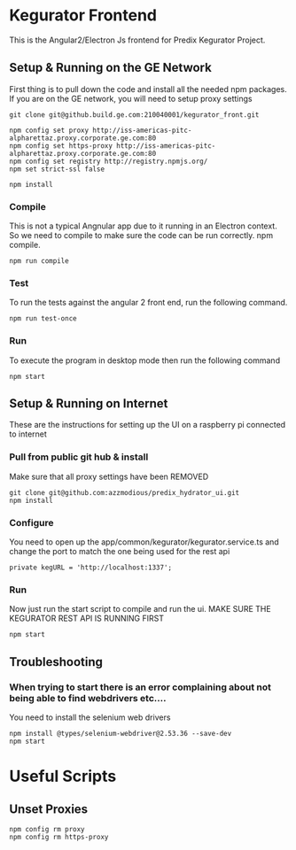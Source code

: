 # Kegurator Frontend
This is the Angular2/Electron Js frontend for Predix Kegurator Project. 

## Setup & Running on the GE Network
First thing is to pull down the code and install all the needed npm packages. If you are on the GE network, you will need to setup proxy settings
```
git clone git@github.build.ge.com:210040001/kegurator_front.git

npm config set proxy http://iss-americas-pitc-alpharettaz.proxy.corporate.ge.com:80
npm config set https-proxy http://iss-americas-pitc-alpharettaz.proxy.corporate.ge.com:80
npm config set registry http://registry.npmjs.org/
npm set strict-ssl false

npm install

```
### Compile
This is not a typical Angnular app due to it running in an Electron context. So we need to compile to make sure the code can be run correctly.
npm compile. 

```
npm run compile
```

### Test 
To run the tests against the angular 2 front end, run the following command. 
```
npm run test-once 
```

### Run 
To execute the program in desktop mode then run the following command 
```
npm start
```

## Setup & Running on Internet 
These are the instructions for setting up the UI on a raspberry pi connected to internet 

### Pull from public git hub & install
Make sure that all proxy settings have been REMOVED

```
git clone git@github.com:azzmodious/predix_hydrator_ui.git
npm install
```
### Configure
You need to open up the app/common/kegurator/kegurator.service.ts and change the port to match the one being used for the rest api

```
private kegURL = 'http://localhost:1337';
```

### Run 
Now just run the start script to compile and run the ui. 
MAKE SURE THE KEGURATOR REST API IS RUNNING FIRST
```
npm start
```

## Troubleshooting 

### When trying to start there is an error complaining about not being able to find webdrivers etc....
You need to install the selenium web drivers
```
npm install @types/selenium-webdriver@2.53.36 --save-dev
npm start
```

# Useful Scripts 

## Unset Proxies 
```
npm config rm proxy
npm config rm https-proxy

```